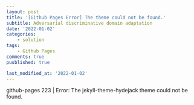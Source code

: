 ```yaml
---
layout: post
title: '[Github Pages Error] The theme could not be found.'
subtitle: Adversarial discriminative domain adaptation
date: '2022-01-02'
categories:
    - solution
tags:
    - Github Pages
comments: true
pusblished: true

last_modified_at: '2022-01-02'
---
```


github-pages 223 | Error:  The jekyll-theme-hydejack theme could not be found.